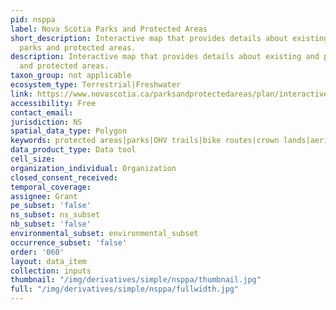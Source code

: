 ```yaml
---
pid: nsppa
label: Nova Scotia Parks and Protected Areas
short_description: Interactive map that provides details about existing and proposed
  parks and protected areas.
description: Interactive map that provides details about existing and proposed parks
  and protected areas.
taxon_group: not applicable
ecosystem_type: Terrestrial|Freshwater
link: https://www.novascotia.ca/parksandprotectedareas/plan/interactive-map/
accessibility: Free
contact_email: 
jurisdiction: NS
spatial_data_type: Polygon
keywords: protected areas|parks|OHV trails|bike routes|crown lands|aerial photography|environmental
data_product_type: Data tool
cell_size: 
organization_individual: Organization
closed_consent_received: 
temporal_coverage: 
assignee: Grant
pe_subset: 'false'
ns_subset: ns_subset
nb_subset: 'false'
environmental_subset: environmental_subset
occurrence_subset: 'false'
order: '060'
layout: data_item
collection: inputs
thumbnail: "/img/derivatives/simple/nsppa/thumbnail.jpg"
full: "/img/derivatives/simple/nsppa/fullwidth.jpg"
---
```


